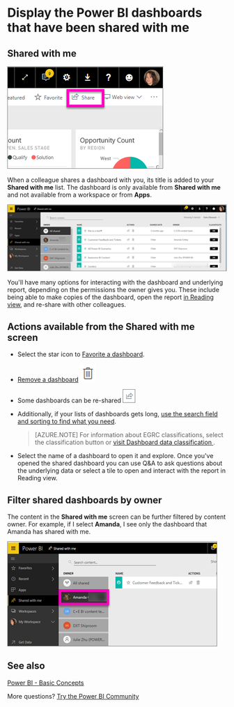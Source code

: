 ﻿<properties
   pageTitle="Display the Power BI content that has been shared with me"
   description="documentation for shared with me in Power BI"
   services="powerbi"
   documentationCenter=""
   authors="mihart"
   manager="erikre"
   backup=""
   editor=""
   tags=""
   qualityFocus="no"
   qualityDate=""/>

<tags
   ms.service="powerbi"
   ms.devlang="NA"
   ms.topic="article"
   ms.tgt_pltfrm="NA"
   ms.workload="powerbi"
   ms.date="05/03/2017"
   ms.author="mihart"/>

# Display the Power BI dashboards that have been shared with me
## Shared with me

![](media/powerbi-service-shared-with-me/power-bi-share-dash.png)

When a colleague shares a dashboard with you, its title is added to your **Shared with me** list. The dashboard is only available from **Shared with me** and not available from a workspace or from **Apps**.


![](media/powerbi-service-shared-with-me/power-bi-shared-with-me-new.png)

You'll have many options for interacting with the dashboard and underlying report, depending on the permissions the owner gives you. These include being able to make copies of the dashboard, open the report [in Reading view](powerbi-service-interact-with-a-report-in-reading-view), and re-share with other colleagues.


##  Actions available from the **Shared with me** screen

-  Select the star icon to [Favorite a dashboard](powerbi-service-new-favorite-dashboards.md).

-  [Remove a dashboard](powerbi-service-delete.md)  ![](media/powerbi-service-new-dashboards/power-bi-delete-icon.png)

-   Some dashboards can be re-shared  ![](media/powerbi-service-shared-with-me/power-bi-share-icon-new.png)

- Additionally, if your lists of dashboards gets long, [use the search field and sorting to find what you need](powerbi-service-search-filter-sort.md).

    >[AZURE.NOTE] For information about EGRC classifications, select the classification button or [visit Dashboard data classification ](powerbi-service-data-classification.md).

-  Select the name of a dashboard to open it and explore. Once you've opened the shared dashboard you can use Q&A to ask questions about the underlying data or select a tile to open and interact with the report in Reading view.

##  Filter shared dashboards by owner

The content in the **Shared with me** screen can be further filtered by content owner. For example, if I select **Amanda**, I see only the dashboard that Amanda has shared with me.

![](media/powerbi-service-shared-with-me/power-bi-owner.png)


##  See also

[Power BI - Basic Concepts](powerbi-service-basic-concepts.md)

More questions? [Try the Power BI Community](http://community.powerbi.com/)
